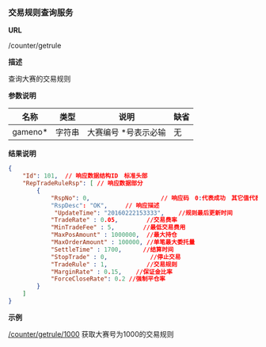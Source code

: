 
### 交易规则查询服务

**URL**

/counter/getrule

**描述**

查询大赛的交易规则

**参数说明**

|名称|类型|说明|缺省|
| -------- | -------- | -------- | -------- |
|gameno\*|字符串|大赛编号 \*号表示必输|无|


**结果说明**

```json
{
	"Id": 101,  // 响应数据结构ID　标准头部
	"RepTradeRuleRsp": [ // 响应数据部分
		{
			"RspNo": 0,                    // 响应码　0:代表成功　其它值代表失败
			"RspDesc": "OK",　　　// 响应描述
			 "UpdateTime": "20160222153333",    //规则最后更新时间
			"TradeRate" : 0.05,        //交易费率
			"MinTradeFee" : 5,        //最低交易费用
			"MaxPosAmount" : 1000000,  //最大持仓
			"MaxOrderAmount" : 100000, //单笔最大委托量
			"SettleTime" : 1700,      //结算时间
			"StopTrade" : 0,            //停止交易
			"TradeRule" : 1,           //交易规则
			"MarginRate" : 0.15,    //保证金比率
			"ForceCloseRate": 0.2 //强制平仓率
		}
	]
}
```

**示例**

[/counter/getrule/1000]($APIHOST$/counter/getrule/1000)
获取大赛号为1000的交易规则